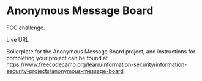 # Anonymous Message Board

FCC challenge.

Live URL : 

Boilerplate for the Anonymous Message Board project, and instructions for completing your project can be found at https://www.freecodecamp.org/learn/information-security/information-security-projects/anonymous-message-board
